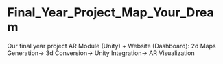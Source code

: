# Final_Year_Project_Map_Your_Dream
Our final year project AR Module (Unity) + Website (Dashboard): 2d Maps Generation-> 3d Conversion-> Unity Integration-> AR Visualization
